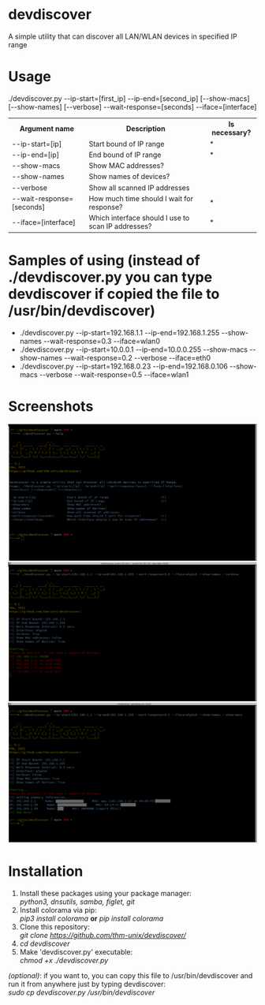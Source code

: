 # devdiscover
A simple utility that can discover all LAN/WLAN devices in specified IP range

# Usage
./devdiscover.py --ip-start=[first_ip] --ip-end=[second_ip] [--show-macs] [--show-names] [--verbose] --wait-response=[seconds] --iface=[interface]

<table>
  <tr><th>Argument name</th><th>Description</th><th>Is necessary?</th></tr>
  <tr><td>--ip-start=[ip]</td><td>Start bound of IP range</td><td>*</td></tr>
  <tr><td>--ip-end=[ip]</td><td>End bound of IP range</td><td>*</td></tr>
  <tr><td>--show-macs</td><td>Show MAC addresses?</td><td></td></tr>
  <tr><td>--show-names</td><td>Show names of devices?</td><td></td></tr>
  <tr><td>--verbose</td><td>Show all scanned IP addresses</td><td></td></tr>
  <tr><td>--wait-response=[seconds]</td><td>How much time should I wait for response?</td><td>*</td></tr>
  <tr><td>--iface=[interface]</td><td>Which interface should I use to scan IP addresses?</td><td>*</td></tr>
</table>

# Samples of using (instead of ./devdiscover.py you can type devdiscover if copied the file to /usr/bin/devdiscover)
<ul>
  <li>./devdiscover.py --ip-start=192.168.1.1 --ip-end=192.168.1.255 --show-names --wait-response=0.3 --iface=wlan0</li>
  <li>./devdiscover.py --ip-start=10.0.0.1 --ip-end=10.0.0.255 --show-macs --show-names --wait-response=0.2 --verbose --iface=eth0</li>
  <li>./devdiscover.py --ip-start=192.168.0.23 --ip-end=192.168.0.106 --show-macs --verbose --wait-response=0.5 --iface=wlan1</li>
</ul>

# Screenshots
<img src="scr1.png">
<img src="scr2.png">
<img src="scr3.png">

# Installation
1. Install these packages using your package manager:<br>
   <i>python3, dnsutils, samba, figlet, git</i>
2. Install colorama via pip:<br>
   <i>pip3 install colorama</i>  <b>or</b>  <i>pip install colorama</i>
3. Clone this repository:<br>
   <i>git clone https://github.com/thm-unix/devdiscover/</i>
4. <i>cd devdiscover</i>
5. Make 'devdiscover.py' executable:<br>
   <i>chmod +x ./devdiscover.py</i><br>
   
<i>(optional)</i>: if you want to, you can copy this file to /usr/bin/devdiscover and run it from anywhere just by typing devdiscover:<br>
   <i>sudo cp devdiscover.py /usr/bin/devdiscover</i>
